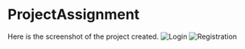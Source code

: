 # ProjectAssignment
Here is the screenshot of the project created.
![Login](https://github.com/Kanxa12/ProjectAssignment/assets/45730196/0a7e2162-5bdc-4952-9c89-92d07a08b2f5)
![Registration](https://github.com/Kanxa12/ProjectAssignment/assets/45730196/b38772f5-f312-42ee-8901-70ce20d3dbe0)

